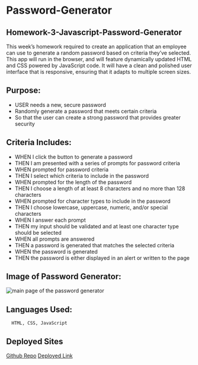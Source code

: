 # Password-Generator
## Homework-3-Javascript-Password-Generator ##

This week’s homework required to create an application that an employee can use to generate a random password based on criteria they’ve selected. 
This app will run in the browser, and will feature dynamically updated HTML and CSS powered by JavaScript code. 
It will have a clean and polished user interface that is responsive, ensuring that it adapts to multiple screen sizes.

## Purpose: ##

* USER needs a new, secure password
* Randomly generate a password that meets certain criteria
* So that the user can create a strong password that provides greater security

## Criteria Includes: ##

  * WHEN I click the button to generate a password
  * THEN I am presented with a series of prompts for password criteria
  * WHEN prompted for password criteria
  * THEN I select which criteria to include in the password
  * WHEN prompted for the length of the password
  * THEN I choose a length of at least 8 characters and no more than 128 characters
  * WHEN prompted for character types to include in the password
  * THEN I choose lowercase, uppercase, numeric, and/or special characters
  * WHEN I answer each prompt
  * THEN my input should be validated and at least one character type should be selected
  * WHEN all prompts are answered
  * THEN a password is generated that matches the selected criteria
  * WHEN the password is generated
  * THEN the password is either displayed in an alert or written to the page
  
  ## Image of Password Generator: ##
  
  ![main page of the password generator](password-generator-img.png)
  
  
 ## Languages Used: ##
  
      HTML, CSS, JavaScript
      
 ## Deployed Sites ##
 [Github Repo](https://github.com/natcarvajal/Password-Generator)
 [Deployed Link](https://natcarvajal.github.io/Password-Generator/)



